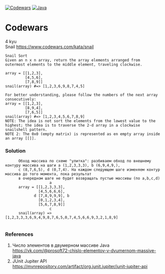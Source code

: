 [![Codewars](https://img.shields.io/badge/Codewars-000000??style=for-the-badge&logo=Codewars&logoColor=B1361E)](https://www.codewars.com/)
[![Java](https://img.shields.io/badge/Java-E43222??style=for-the-badge&logo=java&logoColor=FFFFFF)](https://java.com/)

# Codewars
4 kyu <br>
Snail https://www.codewars.com/kata/snail
```
Snail Sort
Given an n x n array, return the array elements arranged from outermost elements to the middle element, traveling clockwise.

array = [[1,2,3],
         [4,5,6],
         [7,8,9]]
snail(array) #=> [1,2,3,6,9,8,7,4,5]

For better understanding, please follow the numbers of the next array consecutively:
array = [[1,2,3],
         [8,9,4],
         [7,6,5]]
snail(array) #=> [1,2,3,4,5,6,7,8,9]
NOTE: The idea is not sort the elements from the lowest value to the highest; the idea is to traverse the 2-d array in a clockwise snailshell pattern.
NOTE 2: The 0x0 (empty matrix) is represented as en empty array inside an array [[]].
```
### Solution
```
      Обход массива по схеме "улитка": разбиваем обход по внешнему контуру массива на шаги a (1,2,3,3,3), b (6,9,4,9,), 
      c (8,7,6,5), d (0,7,4). На каждом следующем шаге изменяем контур массива до того момента, пока результат 
      в очередном шаге не будет возвращать пустые массивы (по a,b,c,d) 
                    a
      array = [[1,2,3,3,3],
               [4,5,6,6,6],
             d [7,8,9,9,9], b
               [0,1,2,3,4],
               [5,6,7,8,9]]
                    c
      snail(array) => [1,2,3,3,3,6,9,4,9,8,7,6,5,0,7,4,5,6,6,9,3,2,1,8,9]
   
```
### References
1. Число элементов в двумерном массиве Java https://vk.com/@prosoft72-chislo-elementov-v-dvumernom-massive-java
2. JUnit Jupiter API https://mvnrepository.com/artifact/org.junit.jupiter/junit-jupiter-api
